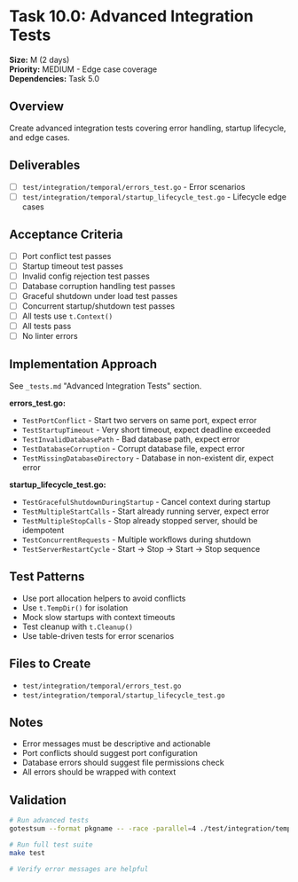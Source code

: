 # Task 10.0: Advanced Integration Tests

**Size:** M (2 days)  
**Priority:** MEDIUM - Edge case coverage  
**Dependencies:** Task 5.0

## Overview

Create advanced integration tests covering error handling, startup lifecycle, and edge cases.

## Deliverables

- [ ] `test/integration/temporal/errors_test.go` - Error scenarios
- [ ] `test/integration/temporal/startup_lifecycle_test.go` - Lifecycle edge cases

## Acceptance Criteria

- [ ] Port conflict test passes
- [ ] Startup timeout test passes
- [ ] Invalid config rejection test passes
- [ ] Database corruption handling test passes
- [ ] Graceful shutdown under load test passes
- [ ] Concurrent startup/shutdown test passes
- [ ] All tests use `t.Context()`
- [ ] All tests pass
- [ ] No linter errors

## Implementation Approach

See `_tests.md` "Advanced Integration Tests" section.

**errors_test.go:**
- `TestPortConflict` - Start two servers on same port, expect error
- `TestStartupTimeout` - Very short timeout, expect deadline exceeded
- `TestInvalidDatabasePath` - Bad database path, expect error
- `TestDatabaseCorruption` - Corrupt database file, expect error
- `TestMissingDatabaseDirectory` - Database in non-existent dir, expect error

**startup_lifecycle_test.go:**
- `TestGracefulShutdownDuringStartup` - Cancel context during startup
- `TestMultipleStartCalls` - Start already running server, expect error
- `TestMultipleStopCalls` - Stop already stopped server, should be idempotent
- `TestConcurrentRequests` - Multiple workflows during shutdown
- `TestServerRestartCycle` - Start → Stop → Start → Stop sequence

## Test Patterns

- Use port allocation helpers to avoid conflicts
- Use `t.TempDir()` for isolation
- Mock slow startups with context timeouts
- Test cleanup with `t.Cleanup()`
- Use table-driven tests for error scenarios

## Files to Create

- `test/integration/temporal/errors_test.go`
- `test/integration/temporal/startup_lifecycle_test.go`

## Notes

- Error messages must be descriptive and actionable
- Port conflicts should suggest port configuration
- Database errors should suggest file permissions check
- All errors should be wrapped with context

## Validation

```bash
# Run advanced tests
gotestsum --format pkgname -- -race -parallel=4 ./test/integration/temporal

# Run full test suite
make test

# Verify error messages are helpful
```
